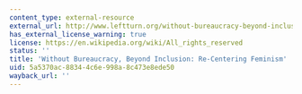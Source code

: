 ```yaml
---
content_type: external-resource
external_url: http://www.leftturn.org/without-bureaucracy-beyond-inclusion-re-centering-feminism
has_external_license_warning: true
license: https://en.wikipedia.org/wiki/All_rights_reserved
status: ''
title: 'Without Bureaucracy, Beyond Inclusion: Re-Centering Feminism'
uid: 5a5370ac-8834-4c6e-998a-8c473e8ede50
wayback_url: ''
---
```

